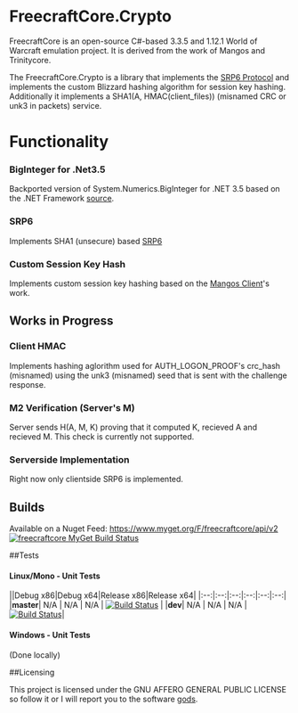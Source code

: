 # FreecraftCore.Crypto

FreecraftCore is an open-source C#-based 3.3.5 and 1.12.1 World of Warcraft emulation project. It is derived from the work of Mangos and Trinitycore.

The FreecraftCore.Crypto is a library that implements the [SRP6 Protocol](http://srp.stanford.edu/design.html) and implements the custom Blizzard hashing algorithm for session key hashing. Additionally it implements a SHA1(A, HMAC(client_files)) (misnamed CRC or unk3 in packets) service.

# Functionality

### BigInteger for .Net3.5

Backported version of System.Numerics.BigInteger for .NET 3.5 based on the .NET Framework [source](https://referencesource.microsoft.com/#System.Numerics/System/Numerics/BigInteger.cs).

### SRP6

Implements SHA1 (unsecure) based [SRP6](http://srp.stanford.edu/design.html)

### Custom Session Key Hash

Implements custom session key hashing based on the [Mangos Client](https://github.com/vermie/MangosClient/blob/master/Client/Authentication/Network/AuthSocket.cs)'s work.

## Works in Progress

### Client HMAC

Implements hashing aglorithm used for AUTH_LOGON_PROOF's crc_hash (misnamed) using the unk3 (misnamed) seed that is sent with the challenge response.

### M2 Verification (Server's M)

Server sends H(A, M, K) proving that it computed K, recieved A and recieved M. This check is currently not supported.

### Serverside Implementation

Right now only clientside SRP6 is implemented.

## Builds

Available on a Nuget Feed: https://www.myget.org/F/freecraftcore/api/v2 [![freecraftcore MyGet Build Status](https://www.myget.org/BuildSource/Badge/freecraftcore?identifier=c8b700be-7ec4-4a5b-87a0-f663ab446ad0)](https://www.myget.org/)

##Tests

#### Linux/Mono - Unit Tests
||Debug x86|Debug x64|Release x86|Release x64|
|:--:|:--:|:--:|:--:|:--:|:--:|
|**master**| N/A | N/A | N/A | [![Build Status](https://travis-ci.org/FreecraftCore/FreecraftCore.Crypto.svg?branch=master)](https://travis-ci.org/FreecraftCore/FreecraftCore.Crypto) |
|**dev**| N/A | N/A | N/A | [![Build Status](https://travis-ci.org/FreecraftCore/FreecraftCore.Crypto.svg?branch=dev)](https://travis-ci.org/FreecraftCore/FreecraftCore.Crypto)|

#### Windows - Unit Tests

(Done locally)

##Licensing

This project is licensed under the GNU AFFERO GENERAL PUBLIC LICENSE so follow it or I will report you to the software [gods](https://www.gnu.org/licenses/gpl-violation.en.html).
